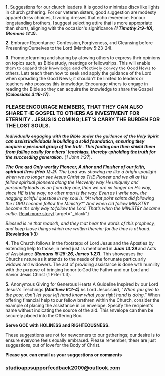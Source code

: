 **1.** Suggestions for our church leaders, it is good to minimize disco like lights in church gathering. For our veteran sisters, good suggestion are modesty apparel dress choices, favoring dresses that echo reverence. For our longstanding brothers, I suggest selecting attire that is more appropriate than shorts, aligning with the occasion's significance ***(1 Timothy 2:9-10), (Romans 12:2)***.

**2.** 
Embrace Repentance, Confession, Forgiveness, and Cleansing before Presenting Ourselves to the Lord (Matthew 5:23-24).

**3.**
Promote learning and sharing by allowing others to express their opinions on topics such, as Bible study, meetings or fellowships. This will enable them to expand their knowledge and effectively convey the Good News to others. Lets teach them how to seek and apply the guidance of the Lord when spreading the Good News; it shouldn't be limited to leaders or teachers who possess this knowledge. Encourage others to engage in reading the Bible so they can acquire the knowledge to share the Gospel ***(Colossians 3:16-17)***.
### PLEASE ENCOURAGE MEMBERS, THAT THEY CAN ALSO SHARE THE GOSPEL TO OTHERS AS INVESTMENT FOR ETERNITY . JESUS IS COMING; LET'S CARRY THE BURDEN FOR THE LOST SOULS.

***Individually engaging with the Bible under the guidance of the Holy Spirit can assist individuals in building a solid foundation, ensuring they acquire a personal grasp of the truth. This footing can then shield them from falling easily for others' teachings, thereby upholding the truth for the succeeding generation.*** (*1 John 2:27*).

***The One and Only worthy Pioneer, Author and Finisher of our faith, spiritual lives (Heb 12:2).*** 
*The Lord was showing me like a bright spotlight when we no longer see Jesus Christ as THE Pioneer and we all as His fellow spiritual pioneers along the Heavenly way He uniquely and personally leads us on from day one, then we are no longer on His way, since HE is the way; no other man is the way. Even as I write now, the nagging painful question in my soul is: “At what point saints did following the LORD become follow the Ministry?” And when did follow MINISTRY become the only way to follow the Lord. That’s when the MINISTRY became cultic.* [Read more story](https://docs.google.com/document/d/1mAx9LAYStZC2DwSPlR3WCfGY5vQIywCGztSbzb4zQlg/edit?fbclid=IwAR3i7PJqNlW948dC_4r9H9P99mpTRrM8njM2wlxl85cuW3LMuSeHPXC0mF4){:target="_blank"}



*Blessed is he that readeth, and they that hear the words of this prophecy, and keep those things which are written therein: for the time is at hand.* **(Revelation 1:3)**

**4.**
The Church follows in the footsteps of Lord Jesus and the Apostles by extending help to those, in need just as mentioned in ***Juan 13:29*** and Acts of Assistance ***(Romans 15:25-26, James 1:27)***. This showcases the Churchs nature as it attends to the needs of the fortunate particularly widows and widowers. The act of providing assistance is done with humility with the purpose of bringing honor to God the Father and our Lord and Savior Jesus Christ (1 Peter 1:3). 

**5.**
Anonymous Giving for Generous Hearts
A Guideline Inspired by our Lord Jesus's Teachings ***(Matthew 6:2-4)***
As Lord Jesus said, *"When you give to the poor, don't let your left hand know what your right hand is doing."* When offering financial help to our fellow brethren within the Church, consider the example of placing the assistance in an envelope. Specify the recipient's name without indicating the source of the aid. This envelope can then be securely placed into the Offering Box.

**Serve GOD with HOLINESS and RIGHTEOUSNESS.**

These suggestions are not for newcomers to our gatherings; our desire is to ensure everyone feels equally embraced.
Please remember, these are just suggestions, out of love for the Body of Christ.

**Please you can email us your suggestions or comments**
### studioappsupporfeedback2000@outlook.com 


